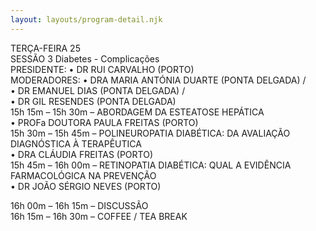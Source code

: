 ```yaml
---
layout: layouts/program-detail.njk
---
```

TERÇA-FEIRA 25   
SESSÃO 3 Diabetes - Complicações  
PRESIDENTE: • DR RUI CARVALHO (PORTO)  
MODERADORES: • DRA MARIA ANTÓNIA DUARTE (PONTA DELGADA) /  
• DR EMANUEL DIAS (PONTA DELGADA) /   
• DR GIL RESENDES (PONTA DELGADA)  
15h 15m – 15h 30m – ABORDAGEM DA ESTEATOSE HEPÁTICA  
• PROFa DOUTORA PAULA FREITAS (PORTO)  
15h 30m – 15h 45m – POLINEUROPATIA DIABÉTICA: DA AVALIAÇÃO DIAGNÓSTICA À TERAPÊUTICA   
• DRA CLÁUDIA FREITAS (PORTO)   
15h 45m – 16h 00m – RETINOPATIA DIABÉTICA: QUAL A EVIDÊNCIA FARMACOLÓGICA NA PREVENÇÃO   
• DR JOÃO SÉRGIO NEVES (PORTO)   

16h 00m – 16h 15m – DISCUSSÃO  
16h 15m – 16h 30m – COFFEE / TEA BREAK  
